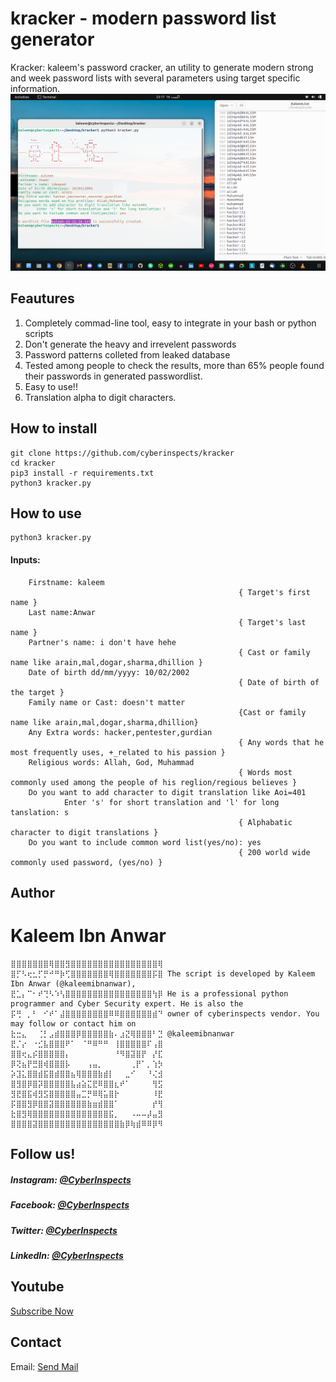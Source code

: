 # kracker - modern password list generator
Kracker: kaleem's password cracker,  an utility to generate modern strong and week password lists with several parameters using target specific information.
![Banner](https://raw.githubusercontent.com/cyberinspects/kracker/main/kracker.png)
## Feautures
1. Completely commad-line tool, easy to integrate in your bash or python scripts
2. Don't generate the heavy and irrevelent passwords
3. Password patterns colleted from leaked database
4. Tested among people to check the results, more than 65% people found their passwords in generated passwordlist. 
5. Easy to use!!
6. Translation alpha to digit characters.
## How to install
```
git clone https://github.com/cyberinspects/kracker
cd kracker
pip3 install -r requirements.txt
python3 kracker.py
```
## How to use
```
python3 kracker.py

```
#### Inputs:
        Firstname: kaleem                         
                                                       { Target's first name }
        Last name:Anwar                           
                                                       { Target's last name }
        Partner's name: i don't have hehe         
                                                       { Cast or family name like arain,mal,dogar,sharma,dhillion }
        Date of birth dd/mm/yyyy: 10/02/2002
                                                       { Date of birth of the target }
        Family name or Cast: doesn't matter                      
                                                       {Cast or family name like arain,mal,dogar,sharma,dhillion}
        Any Extra words: hacker,pentester,gurdian      
                                                       { Any words that he most frequently uses, +_related to his passion }
        Religious words: Allah, God, Muhammad
                                                       { Words most commonly used among the people of his reglion/regious believes }
        Do you want to add character to digit translation like Aoi=401
                Enter 's' for short translation and 'l' for long tanslation: s
                                                       { Alphabatic character to digit translations }
        Do you want to include common word list(yes/no): yes
                                                       { 200 world wide commonly used password, (yes/no) }
                                                      
## Author
# Kaleem Ibn Anwar
```
⣿⣿⣿⣿⣿⣿⣿⢿⣿⣿⣻⣿⣿⣿⣿⣿⣿⣿⣿⣿⣿⣿⣿⣿⣿⣿⣿⢿
⣿⡋⠣⢖⣂⡋⡛⠚⠛⡷⢋⣿⣿⣿⣿⣿⣿⣿⢿⣿⣿⣿⣿⣿⣿⣿⡯⣿ The script is developed by Kaleem Ibn Anwar (@kaleemibnanwar), 
⣟⣁⡄⠉⠂⠞⢙⠣⠱⢣⣿⣿⣿⣿⣿⣿⣿⣿⣿⣿⣿⣿⣿⣿⣿⣿⢳⡿ He is a professional python programmer and Cyber Security expert. He is also the
⡯⢛⠀⡀⠃⠀⠊⠞⠁⣼⣿⣿⣿⣿⣿⣿⣿⣿⠿⠿⣿⣿⣿⣿⣿⣿⣾⠙ owner of cyberinspects vendor. You may follow or contact him on 
⣗⣒⣄⠀⠀⢈⡃⣠⣾⣿⣿⣿⡿⣿⣿⣿⣿⣿⣷⠄⣰⣝⢿⣿⣿⣿⠃⣙ @kaleemibnanwar
⣟⡈⡔⠀⠐⣊⣧⣿⣿⣿⠟⠁⠀⠈⠛⠿⠛⠛⠀⢸⣿⣿⣿⣿⣿⠏⢠⣿
⣿⣿⢖⣄⡮⣿⣿⣿⣿⣿⡄⠀⠀⠀⠀⠀⠀⠀⠀⠘⠻⣿⣽⣿⡟⠀⡜⣏
⡿⢝⣦⡟⣛⣿⢾⣿⣿⣿⡧⠀⠀⠀⢠⣤⡀⠀⠀⠀⠀⠀⢀⡟⠁⡀⢱⡳
⡵⣹⣅⣿⣿⣾⣯⣿⣾⣿⣿⣦⢿⣿⣿⣿⣷⣾⡇⠀⠀⣀⠊⠀⠀⠘⢌⣺
⣿⣻⣿⡿⣿⡽⣿⣿⣿⣿⣿⣧⣴⣵⣍⣟⠿⣿⣿⣆⠞⠁⠀⠀⠀⠀⢻⣫
⣻⣟⣿⣯⢾⣻⣫⣿⣿⣿⣿⣿⣤⣉⡛⠿⢿⣥⣿⡗⠀⠀⠀⠀⠀⠀⠸⣟
⡯⣿⣿⣻⡿⣿⣿⣽⣿⣿⣿⣿⣿⣿⣷⣶⣾⣿⣿⠁⠀⠀⠀⠀⠀⠀⡞⢻
⣗⣿⣻⢿⣿⣿⣿⣿⣿⣿⣿⣿⣿⣿⣿⣿⣿⣿⣯⡀⠀⠀⠠⠤⠤⡼⣤⣻
⣿⣿⣿⣿⣽⣿⣿⣿⣿⣿⣿⣿⣿⣿⣿⣿⣿⣿⣿⣿⣷⡿⢷⣾⠿⠿⡿⠻
```
## Follow us!

##### Instagram: [@CyberInspects](https://instagram.com/cyberinspects)

##### Facebook: [@CyberInspects](https://facebook.com/cyberinspects)

##### Twitter: [@CyberInspects](https://twitter.com/cyberinspects)

##### LinkedIn: [@CyberInspects](https://linkedin.com/company/cyberinspects)

## Youtube
[Subscribe Now](https://youtube.com/c/CyberInspects) 

## Contact
Email: [Send Mail](mailto:cyberinspects@Gmail.Com)
